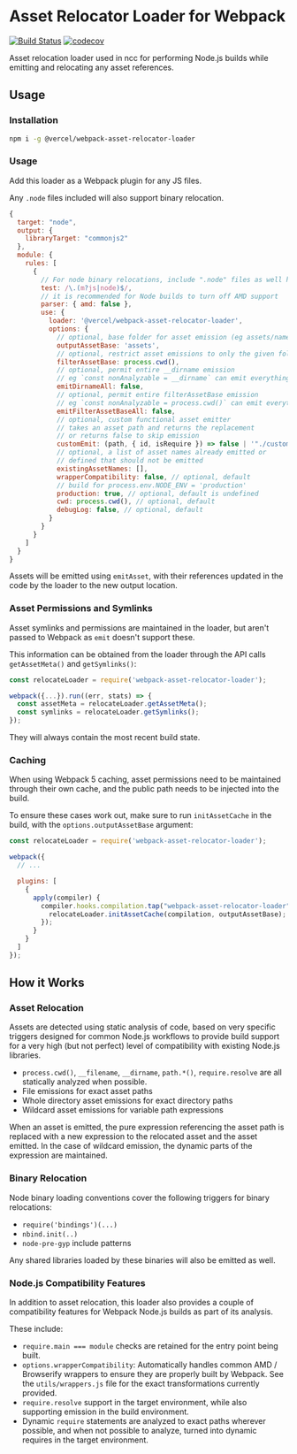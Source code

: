 # Asset Relocator Loader for Webpack

[![Build Status](https://circleci.com/gh/vercel/webpack-asset-relocator-loader.svg?&style=shield)](https://circleci.com/gh/vercel/workflows/webpack-asset-relocator-loader)
[![codecov](https://codecov.io/gh/vercel/webpack-asset-relocator-loader/branch/main/graph/badge.svg)](https://codecov.io/gh/vercel/webpack-asset-relocator-loader)

Asset relocation loader used in ncc for performing Node.js builds while emitting and relocating any asset references.

## Usage

### Installation
```bash
npm i -g @vercel/webpack-asset-relocator-loader
```

### Usage

Add this loader as a Webpack plugin for any JS files.

Any `.node` files included will also support binary relocation.

```js
{
  target: "node",
  output: {
    libraryTarget: "commonjs2"
  },
  module: {
    rules: [
      {
        // For node binary relocations, include ".node" files as well here
        test: /\.(m?js|node)$/,
        // it is recommended for Node builds to turn off AMD support
        parser: { amd: false },
        use: {
          loader: '@vercel/webpack-asset-relocator-loader',
          options: {
            // optional, base folder for asset emission (eg assets/name.ext)
            outputAssetBase: 'assets',
            // optional, restrict asset emissions to only the given folder.
            filterAssetBase: process.cwd(),
            // optional, permit entire __dirname emission
            // eg `const nonAnalyzable = __dirname` can emit everything in the folder
            emitDirnameAll: false,
            // optional, permit entire filterAssetBase emission
            // eg `const nonAnalyzable = process.cwd()` can emit everything in the cwd()
            emitFilterAssetBaseAll: false,
            // optional, custom functional asset emitter
            // takes an asset path and returns the replacement
            // or returns false to skip emission
            customEmit: (path, { id, isRequire }) => false | '"./custom-replacement"',
            // optional, a list of asset names already emitted or
            // defined that should not be emitted
            existingAssetNames: [],
            wrapperCompatibility: false, // optional, default
            // build for process.env.NODE_ENV = 'production'
            production: true, // optional, default is undefined
            cwd: process.cwd(), // optional, default
            debugLog: false, // optional, default
          }
        }
      }
    ]
  }
}
```

Assets will be emitted using `emitAsset`, with their references updated in the code by the loader to the new output location.

### Asset Permissions and Symlinks

Asset symlinks and permissions are maintained in the loader, but aren't passed to Webpack as `emit` doesn't support these.

This information can be obtained from the loader through the API calls `getAssetMeta()` and `getSymlinks()`:

```js
const relocateLoader = require('webpack-asset-relocator-loader');

webpack({...}).run((err, stats) => {
  const assetMeta = relocateLoader.getAssetMeta();
  const symlinks = relocateLoader.getSymlinks();
});
```

They will always contain the most recent build state.

### Caching

When using Webpack 5 caching, asset permissions need to be maintained through their own cache, and the public path needs to be injected into the build.

To ensure these cases work out, make sure to run `initAssetCache` in the build, with the `options.outputAssetBase` argument:

```js
const relocateLoader = require('webpack-asset-relocator-loader');

webpack({
  // ...

  plugins: [
    {
      apply(compiler) {
        compiler.hooks.compilation.tap("webpack-asset-relocator-loader", compilation => {
          relocateLoader.initAssetCache(compilation, outputAssetBase);
        });
      }
    }
  ]
});
```

## How it Works

### Asset Relocation

Assets are detected using static analysis of code, based on very specific triggers designed for common Node.js workflows to provide build support for a very high (but not perfect) level of compatibility with existing Node.js libraries.

* `process.cwd()`, `__filename`, `__dirname`, `path.*()`, `require.resolve` are all statically analyzed when possible.
* File emissions for exact asset paths
* Whole directory asset emissions for exact directory paths
* Wildcard asset emissions for variable path expressions

When an asset is emitted, the pure expression referencing the asset path is replaced with a new expression to the relocated asset and the asset emitted. In the case of wildcard emission, the dynamic parts of the expression are maintained.

### Binary Relocation

Node binary loading conventions cover the following triggers for binary relocations:
* `require('bindings')(...)`
* `nbind.init(..)`
* `node-pre-gyp` include patterns

Any shared libraries loaded by these binaries will also be emitted as well.

### Node.js Compatibility Features

In addition to asset relocation, this loader also provides a couple
of compatibility features for Webpack Node.js builds as part of its analysis.

These include:

* `require.main === module` checks are retained for the entry point being built.
* `options.wrapperCompatibility`: Automatically handles common AMD / Browserify wrappers to ensure they are properly built by Webpack. See the `utils/wrappers.js` file for the exact transformations currently provided.
* `require.resolve` support in the target environment, while also supporting emission in the build environment.
* Dynamic `require` statements are analyzed to exact paths wherever possible, and when not possible to analyze, turned into dynamic requires in the target environment.

